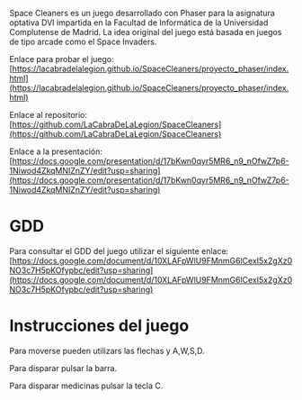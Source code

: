 Space Cleaners es un juego desarrollado con Phaser para la asignatura optativa DVI impartida en la Facultad de Informática de la Universidad Complutense de Madrid. La idea original del juego está basada en juegos de tipo arcade como el Space Invaders.

Enlace para probar el juego: [https://lacabradelalegion.github.io/SpaceCleaners/proyecto_phaser/index.html](https://lacabradelalegion.github.io/SpaceCleaners/proyecto_phaser/index.html)

Enlace al repositorio: [https://github.com/LaCabraDeLaLegion/SpaceCleaners](https://github.com/LaCabraDeLaLegion/SpaceCleaners)

Enlace a la presentación: [https://docs.google.com/presentation/d/17bKwn0qyr5MR6_n9_nOfwZ7p6-1Niwod4ZkqMNIZnZY/edit?usp=sharing](https://docs.google.com/presentation/d/17bKwn0qyr5MR6_n9_nOfwZ7p6-1Niwod4ZkqMNIZnZY/edit?usp=sharing)

# GDD

Para consultar el GDD del juego utilizar el siguiente enlace: [https://docs.google.com/document/d/10XLAFpWlU9FMnmG6lCexI5x2gXz0NO3c7H5pKOfypbc/edit?usp=sharing](https://docs.google.com/document/d/10XLAFpWlU9FMnmG6lCexI5x2gXz0NO3c7H5pKOfypbc/edit?usp=sharing)

# Instrucciones del juego

Para moverse pueden utilizars las flechas y A,W,S,D.

Para disparar pulsar la barra.

Para disparar medicinas pulsar la tecla C.



